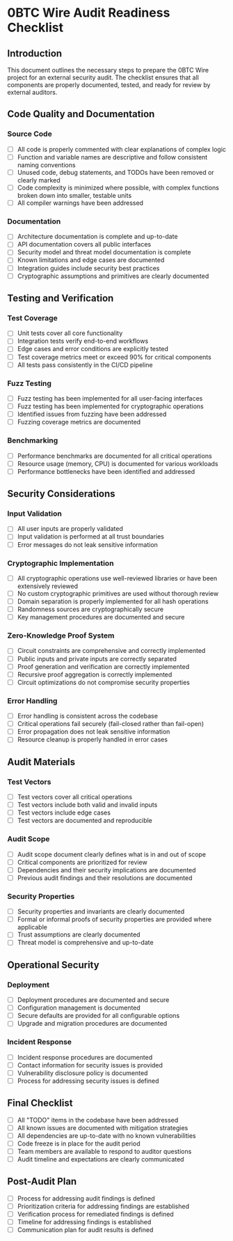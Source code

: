 # 0BTC Wire Audit Readiness Checklist

## Introduction
This document outlines the necessary steps to prepare the 0BTC Wire project for an external security audit. The checklist ensures that all components are properly documented, tested, and ready for review by external auditors.

## Code Quality and Documentation

### Source Code
- [ ] All code is properly commented with clear explanations of complex logic
- [ ] Function and variable names are descriptive and follow consistent naming conventions
- [ ] Unused code, debug statements, and TODOs have been removed or clearly marked
- [ ] Code complexity is minimized where possible, with complex functions broken down into smaller, testable units
- [ ] All compiler warnings have been addressed

### Documentation
- [ ] Architecture documentation is complete and up-to-date
- [ ] API documentation covers all public interfaces
- [ ] Security model and threat model documentation is complete
- [ ] Known limitations and edge cases are documented
- [ ] Integration guides include security best practices
- [ ] Cryptographic assumptions and primitives are clearly documented

## Testing and Verification

### Test Coverage
- [ ] Unit tests cover all core functionality
- [ ] Integration tests verify end-to-end workflows
- [ ] Edge cases and error conditions are explicitly tested
- [ ] Test coverage metrics meet or exceed 90% for critical components
- [ ] All tests pass consistently in the CI/CD pipeline

### Fuzz Testing
- [ ] Fuzz testing has been implemented for all user-facing interfaces
- [ ] Fuzz testing has been implemented for cryptographic operations
- [ ] Identified issues from fuzzing have been addressed
- [ ] Fuzzing coverage metrics are documented

### Benchmarking
- [ ] Performance benchmarks are documented for all critical operations
- [ ] Resource usage (memory, CPU) is documented for various workloads
- [ ] Performance bottlenecks have been identified and addressed

## Security Considerations

### Input Validation
- [ ] All user inputs are properly validated
- [ ] Input validation is performed at all trust boundaries
- [ ] Error messages do not leak sensitive information

### Cryptographic Implementation
- [ ] All cryptographic operations use well-reviewed libraries or have been extensively reviewed
- [ ] No custom cryptographic primitives are used without thorough review
- [ ] Domain separation is properly implemented for all hash operations
- [ ] Randomness sources are cryptographically secure
- [ ] Key management procedures are documented and secure

### Zero-Knowledge Proof System
- [ ] Circuit constraints are comprehensive and correctly implemented
- [ ] Public inputs and private inputs are correctly separated
- [ ] Proof generation and verification are correctly implemented
- [ ] Recursive proof aggregation is correctly implemented
- [ ] Circuit optimizations do not compromise security properties

### Error Handling
- [ ] Error handling is consistent across the codebase
- [ ] Critical operations fail securely (fail-closed rather than fail-open)
- [ ] Error propagation does not leak sensitive information
- [ ] Resource cleanup is properly handled in error cases

## Audit Materials

### Test Vectors
- [ ] Test vectors cover all critical operations
- [ ] Test vectors include both valid and invalid inputs
- [ ] Test vectors include edge cases
- [ ] Test vectors are documented and reproducible

### Audit Scope
- [ ] Audit scope document clearly defines what is in and out of scope
- [ ] Critical components are prioritized for review
- [ ] Dependencies and their security implications are documented
- [ ] Previous audit findings and their resolutions are documented

### Security Properties
- [ ] Security properties and invariants are clearly documented
- [ ] Formal or informal proofs of security properties are provided where applicable
- [ ] Trust assumptions are clearly documented
- [ ] Threat model is comprehensive and up-to-date

## Operational Security

### Deployment
- [ ] Deployment procedures are documented and secure
- [ ] Configuration management is documented
- [ ] Secure defaults are provided for all configurable options
- [ ] Upgrade and migration procedures are documented

### Incident Response
- [ ] Incident response procedures are documented
- [ ] Contact information for security issues is provided
- [ ] Vulnerability disclosure policy is documented
- [ ] Process for addressing security issues is defined

## Final Checklist

- [ ] All "TODO" items in the codebase have been addressed
- [ ] All known issues are documented with mitigation strategies
- [ ] All dependencies are up-to-date with no known vulnerabilities
- [ ] Code freeze is in place for the audit period
- [ ] Team members are available to respond to auditor questions
- [ ] Audit timeline and expectations are clearly communicated

## Post-Audit Plan

- [ ] Process for addressing audit findings is defined
- [ ] Prioritization criteria for addressing findings are established
- [ ] Verification process for remediated findings is defined
- [ ] Timeline for addressing findings is established
- [ ] Communication plan for audit results is defined
